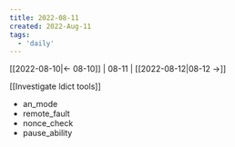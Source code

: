 ```yaml
---
title: 2022-08-11
created: 2022-Aug-11
tags:
  - 'daily'
---
```


[[2022-08-10|<- 08-10]] | 08-11 | [[2022-08-12|08-12 ->]]

[[Investigate ldict tools]]
- an_mode
- remote_fault
- nonce_check
- pause_ability